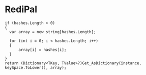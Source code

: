 # RediPal


    if (hashes.Length > 0)
    {
      var array = new string[hashes.Length];

      for (int i = 0; i < hashes.Length; i++)
      {
          array[i] = hashes[i];
      }
    }
    return (Dictionary<TKey, TValue>?)Get_AsDictionary(instance, keySpace.ToLower(), array);
